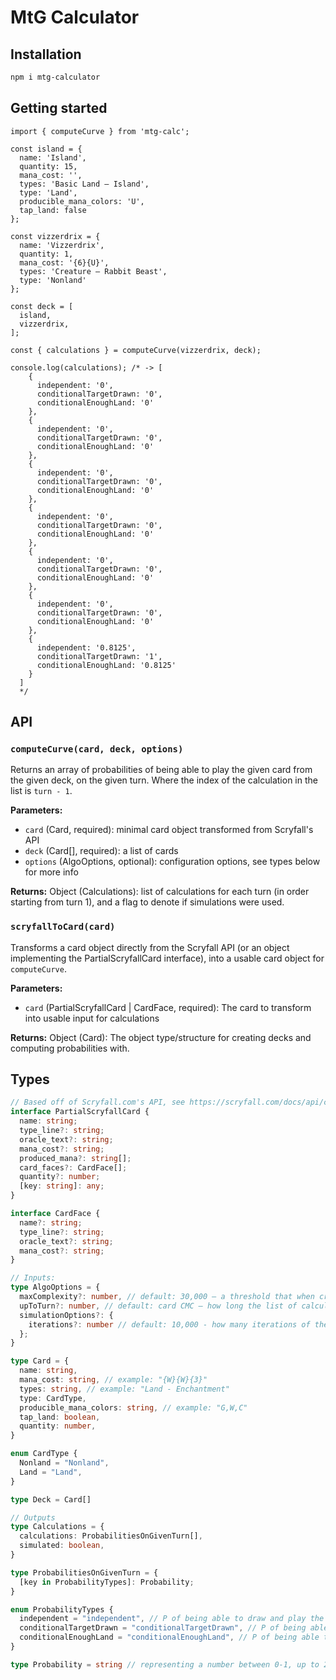 # MtG Calculator

## Installation
```bash
npm i mtg-calculator
```

## Getting started
```
import { computeCurve } from 'mtg-calc';

const island = {
  name: 'Island',
  quantity: 15,
  mana_cost: '',
  types: 'Basic Land — Island',
  type: 'Land',
  producible_mana_colors: 'U',
  tap_land: false
};

const vizzerdrix = {
  name: 'Vizzerdrix',
  quantity: 1,
  mana_cost: '{6}{U}',
  types: 'Creature — Rabbit Beast',
  type: 'Nonland'
};

const deck = [
  island,
  vizzerdrix,
];

const { calculations } = computeCurve(vizzerdrix, deck);

console.log(calculations); /* -> [
    {
      independent: '0',
      conditionalTargetDrawn: '0',
      conditionalEnoughLand: '0'
    },
    {
      independent: '0',
      conditionalTargetDrawn: '0',
      conditionalEnoughLand: '0'
    },
    {
      independent: '0',
      conditionalTargetDrawn: '0',
      conditionalEnoughLand: '0'
    },
    {
      independent: '0',
      conditionalTargetDrawn: '0',
      conditionalEnoughLand: '0'
    },
    {
      independent: '0',
      conditionalTargetDrawn: '0',
      conditionalEnoughLand: '0'
    },
    {
      independent: '0',
      conditionalTargetDrawn: '0',
      conditionalEnoughLand: '0'
    },
    {
      independent: '0.8125',
      conditionalTargetDrawn: '1',
      conditionalEnoughLand: '0.8125'
    }
  ]
  */
```

## API

### `computeCurve(card, deck, options)`
Returns an array of probabilities of being able to play the given card from the given deck, on the given turn. Where the index of the calculation in the list is `turn - 1`.

**Parameters:**
- `card` (Card, required): minimal card object transformed from Scryfall's API
- `deck` (Card[], required): a list of cards
- `options` (AlgoOptions, optional): configuration options, see types below for more info

**Returns:** Object (Calculations): list of calculations for each turn (in order starting from turn 1), and a flag to denote if simulations were used.

### `scryfallToCard(card)`
Transforms a card object directly from the Scryfall API (or an object implementing the PartialScryfallCard interface), into a usable card object for `computeCurve`.

**Parameters:**
- `card` (PartialScryfallCard | CardFace, required): The card to transform into usable input for calculations

**Returns:** Object (Card): The object type/structure for creating decks and computing probabilities with.

## Types

```typescript
// Based off of Scryfall.com's API, see https://scryfall.com/docs/api/cards for more info
interface PartialScryfallCard {
  name: string;
  type_line?: string;
  oracle_text?: string;
  mana_cost?: string;
  produced_mana?: string[];
  card_faces?: CardFace[];
  quantity?: number;
  [key: string]: any;
}

interface CardFace {
  name?: string;
  type_line?: string;
  oracle_text?: string;
  mana_cost?: string;
}

// Inputs:
type AlgoOptions = {
  maxComplexity?: number, // default: 30,000 — a threshold that when crossed causes the algorithm to fallback on a statistical simulation. If set to 0, will never fallback on simulations
  upToTurn?: number, // default: card CMC — how long the list of calculations should be
  simulationOptions?: {
    iterations?: number // default: 10,000 - how many iterations of the simulation should be done when complexity threshold is crossed
  };
}

type Card = {
  name: string,
  mana_cost: string, // example: "{W}{W}{3}"
  types: string, // example: "Land - Enchantment"
  type: CardType,
  producible_mana_colors: string, // example: "G,W,C"
  tap_land: boolean,
  quantity: number,
}

enum CardType {
  Nonland = "Nonland",
  Land = "Land",
}

type Deck = Card[]

// Outputs
type Calculations = {
  calculations: ProbabilitiesOnGivenTurn[],
  simulated: boolean,
}

type ProbabilitiesOnGivenTurn = {
  [key in ProbabilityTypes]: Probability;
}

enum ProbabilityTypes {
  independent = "independent", // P of being able to draw and play the card
  conditionalTargetDrawn = "conditionalTargetDrawn", // P of being able to play the card, given it was drawn
  conditionalEnoughLand = "conditionalEnoughLand", // P of being able to draw and play the card given enough lands to play its CMC
}

type Probability = string // representing a number between 0-1, up to 20 decimal places
```